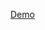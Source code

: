 [Demo](https://github.com/Nithin1729S/Web3-Vault-dApp/assets/78496667/4a056386-15b9-4aad-9289-f80dfb82e614)
